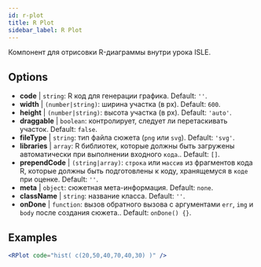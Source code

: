 ```yaml
---
id: r-plot
title: R Plot
sidebar_label: R Plot
---
```


Компонент для отрисовки R-диаграммы внутри урока ISLE.

## Options

* __code__ | `string`: R код для генерации графика. Default: `''`.
* __width__ | `(number|string)`: ширина участка (в px). Default: `600`.
* __height__ | `(number|string)`: высота участка (в px). Default: `'auto'`.
* __draggable__ | `boolean`: контролирует, следует ли перетаскивать участок. Default: `false`.
* __fileType__ | `string`: тип файла сюжета (`png` или `svg`). Default: `'svg'`.
* __libraries__ | `array`: R библиотек, которые должны быть загружены автоматически при выполнении входного `кода`.. Default: `[]`.
* __prependCode__ | `(string|array)`: `строка` или `массив` из фрагментов кода R, которые должны быть подготовлены к коду, хранящемуся в `коде` при оценке. Default: `''`.
* __meta__ | `object`: сюжетная мета-информация. Default: `none`.
* __className__ | `string`: название класса. Default: `''`.
* __onDone__ | `function`: вызов обратного вызова с аргументами `err`, `img` и `body` после создания сюжета.. Default: `onDone() {}`.


## Examples

```jsx live
<RPlot code="hist( c(20,50,40,70,40,30) )" />
```

